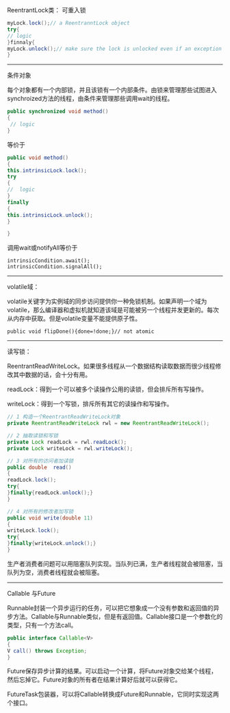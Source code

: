 ReentrantLock类： 可重入锁

```java
myLock.lock();// a ReentranntLock object
try{
// logic
}finnaly{
myLock.unlock();// make sure the lock is unlocked even if an exception is thrown
}
```

---

条件对象

每个对象都有一个内部锁，并且该锁有一个内部条件。由锁来管理那些试图进入synchroized方法的线程，由条件来管理那些调用wait的线程。

```java
public synchronized void method()
{
 // logic
}
```

等价于

```java
public void method()
{
this.intrinsicLock.lock();
try
{
//  logic
}
finally
{
this.intrinsicLock.unlock();
}

}
```

调用wait或notifyAll等价于

```
intrinsicCondition.await();
intrinsicCondition.signalAll();
```

---

volatile域：

volatile关键字为实例域的同步访问提供你一种免锁机制。如果声明一个域为volatile，那么编译器和虚拟机就知道该域是可能被另一个线程并发更新的。每次从内存中获取。但是volatile变量不能提供原子性。

```
public void flipDone(){done=!done;}// not atomic
```

---

读写锁：

ReentrantReadWriteLock。如果很多线程从一个数据结构读取数据而很少线程修改其中数据的话，会十分有用。

readLock：得到一个可以被多个读操作公用的读锁，但会排斥所有写操作。

writeLock：得到一个写锁，排斥所有其它的读操作和写操作。

```java
// 1 构造一个ReentrantReadWriteLock对象
private ReentrantReadWriteLock rwl = new ReentrantReadWriteLock();

// 2 抽取读锁和写锁
private Lock readLock = rwl.readLock();
private Lock writeLock = rwl.writeLock();

// 3 对所有的访问者加读锁
public double  read()
{
readLock.lock();
try{
}finally{readLock.unlock();}
}

// 4 对所有的修改者加写锁
public void write(double 11)
{
writeLock.lock();
try{
}finally{writeLock.unlock();}
}
```

生产者消费者问题可以用阻塞队列实现。当队列已满，生产者线程就会被阻塞，当队列为空，消费者线程就会被阻塞。



---

Callable 与Future

Runnable封装一个异步运行的任务，可以把它想象成一个没有参数和返回值的异步方法。Callable与Runnable类似，但是有返回值。Callable接口是一个参数化的类型，只有一个方法call。

```java
public interface Callable<V>
{
V call() throws Exception;
}
```

Future保存异步计算的结果。可以启动一个计算，将Future对象交给某个线程，然后忘掉它。Future对象的所有者在结果计算好后就可以获得它。

FutureTask包装器，可以将Callable转换成Future和Runnable，它同时实现这两个接口。

